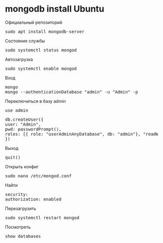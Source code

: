 # mongodb install Ubuntu

Официальный репозиторий
<pre>
sudo apt install mongodb-server
</pre>

Состояние службы
<pre>
sudo systemctl status mongod
</pre>

Автозагрузка
<pre>
sudo systemctl enable mongod
</pre>

Вход
<pre>
mongo
mongo --authenticationDatabase "admin" -u "Admin" -p
</pre>

Переключиться в базу admin
<pre>
use admin
</pre>

<pre>
db.createUser({
user: "Admin",
pwd: passwordPrompt(),
roles: [{ role: "userAdminAnyDatabase", db: "admin"}, "readWriteAnyDatabase"]
})
</pre>

Выход
<pre>
quit()
</pre>

Открыть конфиг
<pre>
sudo nano /etc/mongod.conf
</pre>

Найти
<pre>
security:
authorization: enabled
</pre>

Перезагрузить
<pre>
sudo systemctl restart mongod
</pre>

Посмотреть 
<pre>
show databases
</pre>
